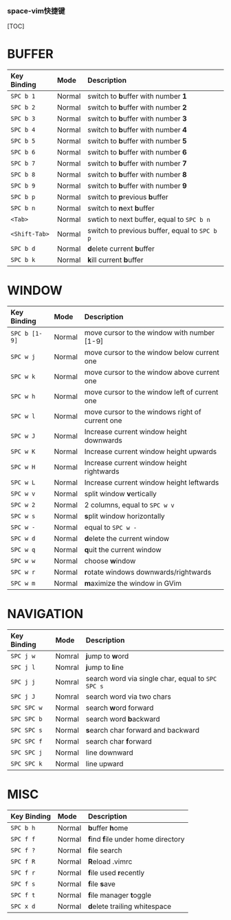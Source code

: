 ### space-vim快捷键

[TOC]

# BUFFER

| Key Binding   | Mode   | Description                                   |
| :------------ | :----- | :-------------------------------------------- |
| `SPC b 1`     | Normal | switch to **b**uffer with number **1**        |
| `SPC b 2`     | Normal | switch to **b**uffer with number **2**        |
| `SPC b 3`     | Normal | switch to **b**uffer with number **3**        |
| `SPC b 4`     | Normal | switch to **b**uffer with number **4**        |
| `SPC b 5`     | Normal | switch to **b**uffer with number **5**        |
| `SPC b 6`     | Normal | switch to **b**uffer with number **6**        |
| `SPC b 7`     | Normal | switch to **b**uffer with number **7**        |
| `SPC b 8`     | Normal | switch to **b**uffer with number **8**        |
| `SPC b 9`     | Normal | switch to **b**uffer with number **9**        |
| `SPC b p`     | Normal | switch to **p**revious **b**uffer             |
| `SPC b n`     | Normal | switch to **n**ext **b**uffer                 |
| `<Tab>`       | Normal | swtich to next buffer, equal to `SPC b n`     |
| `<Shift-Tab>` | Normal | switch to previous buffer, equal to `SPC b p` |
| `SPC b d`     | Normal | **d**elete current **b**uffer                 |
| `SPC b k`     | Normal | **k**ill current **b**uffer                   |



# WINDOW

| Key Binding   | Mode   | Description                                     |
| :------------ | :----- | :---------------------------------------------- |
| `SPC b [1-9]` | Normal | move cursor to the window with number [1-9]     |
| `SPC w j`     | Normal | move cursor to the window below current one     |
| `SPC w k`     | Normal | move cursor to the window above current one     |
| `SPC w h`     | Normal | move cursor to the window left of current one   |
| `SPC w l`     | Normal | move cursor to the windows right of current one |
| `SPC w J`     | Normal | Increase current window height downwards        |
| `SPC w K`     | Normal | Increase current window height upwards          |
| `SPC w H`     | Normal | Increase current window height rightwards       |
| `SPC w L`     | Normal | Increase current window height leftwards        |
| `SPC w v`     | Normal | split window **v**ertically                     |
| `SPC w 2`     | Normal | 2 columns, equal to `SPC w v`                   |
| `SPC w s`     | Normal | **s**plit window horizontally                   |
| `SPC w -`     | Normal | equal to `SPC w -`                              |
| `SPC w d`     | Normal | **d**elete the current window                   |
| `SPC w q`     | Normal | **q**uit the current window                     |
| `SPC w w`     | Normal | choose **w**indow                               |
| `SPC w r`     | Normal | **r**otate windows downwards/rightwards         |
| `SPC w m`     | Normal | **m**aximize the window in GVim                 |



# NAVIGATION

| Key Binding | Mode   | Description                                       |
| :---------- | :----- | :------------------------------------------------ |
| `SPC j w`   | Nomral | **j**ump to **w**ord                              |
| `SPC j l`   | Nomral | **j**ump to **l**ine                              |
| `SPC j j`   | Nomral | search word via single char, equal to `SPC SPC s` |
| `SPC j J`   | Nomral | search word via two chars                         |
| `SPC SPC w` | Normal | search **w**ord forward                           |
| `SPC SPC b` | Normal | search word **b**ackward                          |
| `SPC SPC s` | Normal | **s**earch char forward and backward              |
| `SPC SPC f` | Normal | search char **f**orward                           |
| `SPC SPC j` | Normal | line downward                                     |
| `SPC SPC k` | Normal | line upward                                       |



# MISC

| Key Binding | Mode   | Description                            |
| :---------- | :----- | :------------------------------------- |
| `SPC b h`   | Normal | **b**uffer **h**ome                    |
| `SPC f f`   | Normal | **f**ind **f**ile under home directory |
| `SPC f ?`   | Normal | **f**ile search                        |
| `SPC f R`   | Normal | **R**eload .vimrc                      |
| `SPC f r`   | Normal | **f**ile used **r**ecently             |
| `SPC f s`   | Normal | **f**ile **s**ave                      |
| `SPC f t`   | Normal | **f**ile manager **t**oggle            |
| `SPC x d`   | Normal | **d**elete trailing whitespace         |

